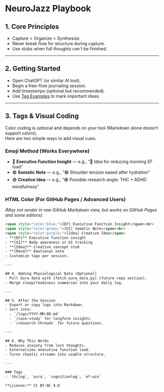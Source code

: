 # NeuroJazz Playbook

## 1. Core Principles
- Capture > Organize > Synthesize.
- Never break flow for structure during capture.
- Use stubs when full thoughts can't be finished.

---

## 2. Getting Started
- Open ChatGPT (or similar AI tool).
- Begin a free-flow journaling session.
- Add timestamps (optional but recommended).
- Use [Tag Examples](#tags) to mark important ideas.

---

## 3. Tags & Visual Coding
Color coding is optional and depends on your tool (Markdown alone doesn’t support colors).  
Here are two simple ways to add visual cues:

### **Emoji Method (Works Everywhere)**
- 🔵 **Executive Function Insight** — e.g., “🔵 Idea for reducing morning EF load”
- 🟢 **Somatic Note** — e.g., “🟢 Shoulder tension eased after hydration”
- 🟣 **Creative Idea** — e.g., “🟣 Possible research angle: THC + ADHD mindfulness”

### **HTML Color (For GitHub Pages / Advanced Users)**
*(May not render in raw GitHub Markdown view, but works on GitHub Pages and some editors):*
```html
<span style="color:blue;">[EF] Executive Function Insight</span><br>
<span style="color:green;">[GI] Somatic Note</span><br>
<span style="color:purple;">[Idea] Creative Idea</span>
- **[EF]** Executive function insight
- **[GI]** Body awareness or GI tracking
- **[Idea]** Creative concept stub
- **[Mood]** Emotional note
- Customize tags per session.

---

## 4. Adding Physiological Data (Optional)
- Pull Oura data with [fetch_oura_data.py] (future repo section).
- Merge sleep/readiness summaries into your daily log.

---

## 5. After the Session
- Export or copy logs into Markdown.
- Sort into:
  - `/logs/YYYY-MM-DD.md`
  - `/case-study` for longform insights
  - `/research-threads` for future questions.

---

## 6. Why This Works
- Reduces anxiety from lost thoughts.
- Externalizes executive function load.
- Turns chaotic streams into usable structure.

---

### Tags
- `thclog`, `oura`, `cognitionlog`, `ef-win`

**License:** CC BY-NC 4.0
